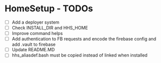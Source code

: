 # HomeSetup - TODOs

- [ ] Add a deployer system
- [ ] Check INSTALL_DIR and HHS_HOME
- [ ] Improve command helps
- [ ] Add authentication to FB requests and encode the firebase config and add .vault to firebase
- [ ] Update README.MD
- [ ] hhs_aliasdef.bash must be copied instead of linked when installed
